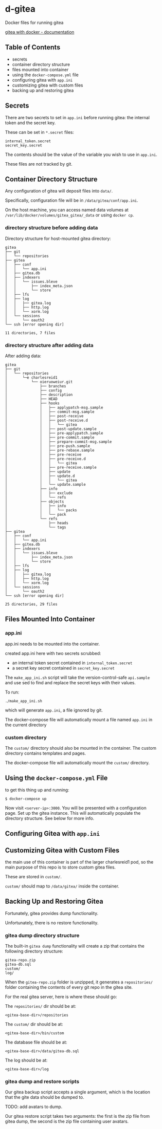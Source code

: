 # d-gitea

Docker files for running gitea

[gitea with docker - documentation](https://docs.gitea.io/en-us/install-with-docker/)


## Table of Contents

* secrets
* container directory structure
* files mounted into container
* using the `docker-compose.yml` file
* configuring gitea with `app.ini`
* customizing gitea with custom files
* backing up and restoring gitea

## Secrets

There are two secrets to set in `app.ini` before running gitea:
the internal token and the secret key.

These can be set in `*.secret` files:

```
internal_token.secret
secret_key.secret
```

The contents should be the value of the variable 
you wish to use in `app.ini`.

These files are not tracked by git.

## Container Directory Structure

Any configuration of gitea will deposit files into `data/`.

Specifically, configuration file will be in `/data/gitea/conf/app.ini`.

On the host machine, you can access named data volumes at 
`/var/lib/docker/volumes/gitea_gitea/_data`
or using `docker cp`.

### directory structure before adding data

Directory structure for host-mounted gitea directory:

```
gitea
├── git
│   └── repositories
├── gitea
│   ├── conf
│   │   └── app.ini
│   ├── gitea.db
│   ├── indexers
│   │   └── issues.bleve
│   │       ├── index_meta.json
│   │       └── store
│   ├── lfs
│   ├── log
│   │   ├── gitea.log
│   │   ├── http.log
│   │   └── xorm.log
│   └── sessions
│       └── oauth2
└── ssh [error opening dir]

11 directories, 7 files
```

### directory structure after adding data

After adding data:

```
gitea
├── git
│   └── repositories
│       └─e charlesreid1
│           └── oieruoweiur.git
│               ├── branches
│               ├── config
│               ├── description
│               ├── HEAD
│               ├── hooks
│               │   ├── applypatch-msg.sample
│               │   ├── commit-msg.sample
│               │   ├── post-receive
│               │   ├── post-receive.d
│               │   │   └── gitea
│               │   ├── post-update.sample
│               │   ├── pre-applypatch.sample
│               │   ├── pre-commit.sample
│               │   ├── prepare-commit-msg.sample
│               │   ├── pre-push.sample
│               │   ├── pre-rebase.sample
│               │   ├── pre-receive
│               │   ├── pre-receive.d
│               │   │   └── gitea
│               │   ├── pre-receive.sample
│               │   ├── update
│               │   ├── update.d
│               │   │   └── gitea
│               │   └── update.sample
│               ├── info
│               │   ├── exclude
│               │   └── refs
│               ├── objects
│               │   ├── info
│               │   │   └── packs
│               │   └── pack
│               └── refs
│                   ├── heads
│                   └── tags
├── gitea
│   ├── conf
│   │   └── app.ini
│   ├── gitea.db
│   ├── indexers
│   │   └── issues.bleve
│   │       ├── index_meta.json
│   │       └── store
│   ├── lfs
│   ├── log
│   │   ├── gitea.log
│   │   ├── http.log
│   │   └── xorm.log
│   └── sessions
│       └── oauth2
└── ssh [error opening dir]

25 directories, 29 files
```

## Files Mounted Into Container

### app.ini

app.ini needs to be mounted into the container.

created app.ini here with two secrets scrubbed:

* an internal token secret contained in `internal_token.secret`
* a secret key secret contained in `secret_key.secret`

The `make_app_ini.sh` script will take the 
version-control-safe `api.sample` and use sed
to find and replace the secret keys with their values.

To run:

```
./make_app_ini.sh
```

which will generate `app.ini`, a file ignored by git.

The docker-compose file will automatically mount 
a file named `app.ini` in the current directory

### custom directory

The `custom/` directory should also be mounted in the container.
The custom directory contains templates and pages.

The docker-compose file will automatically mount the `custom/` directory.

## Using the `docker-compose.yml` File

to get this thing up and running:

```
$ docker-compose up
```

Now visit `<server-ip>:3000`. You will be presented with a configuration page.
Set up the gitea instance. This will automatically populate the directory 
structure. See below for more info.

## Configuring Gitea with `app.ini`

## Customizing Gitea with Custom Files

the main use of this container is part of the larger charlesreid1 pod,
so the main purpose of this repo is to store custom gitea files.

These are stored in `custom/`.

`custom/` should map to `/data/gitea/` inside the container.

## Backing Up and Restoring Gitea

Fortunately, gitea provides dump functionality.

Unfortunately, there is no restore functionality.

### gitea dump directory structure

The built-in `gitea dump` functionality will create a zip
that contains the following directory structure:

```
gitea-repo.zip
gitea-db.sql
custom/
log/
```

When the `gitea-repo.zip` folder is unzipped, it generates a `repositories/` folder
containing the contents of every git repo in the gitea site.

For the real gitea server, here is where these should go:

The `repositories/` dir should be at:

```
<gitea-base-dir>/repositories
```

The `custom/` dir should be at:

```
<gitea-base-dir>/bin/custom
```

The database file should be at:

```
<gitea-base-dir>/data/gitea-db.sql
```

The log should be at:

```
<gitea-base-dir>/log
```

### gitea dump and restore scripts

Our gitea backup script accepts a single argument,
which is the location that the gite data should be 
dumped to.

TODO: add avatars to dump.

Our gitea restore script takes two arguments: the first 
is the zip file from gitea dump, the second is the zip 
file containing user avatars.
























